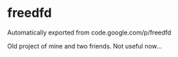 # freedfd

Automatically exported from code.google.com/p/freedfd

Old project of mine and two friends. Not useful now...
